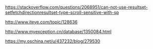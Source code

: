 https://stackoverflow.com/questions/2068951/can-not-use-resultset-setfetchdirectionresultset-type-scroll-sensitive-with-sp

http://www.iteye.com/topic/128636

http://www.myexception.cn/database/1350084.html

https://my.oschina.net/u/437232/blog/279530

<!--break-->


